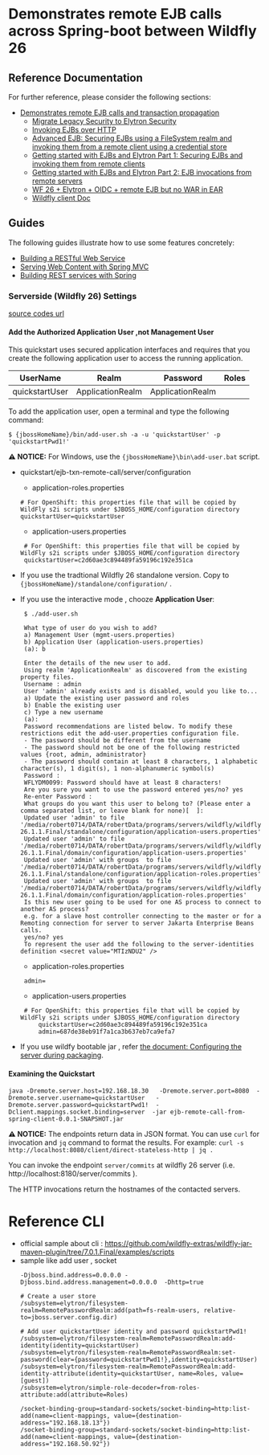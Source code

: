 # Demonstrates remote EJB calls across Spring-boot between Wildfly 26 

## Reference Documentation
For further reference, please consider the following sections:

* [Demonstrates remote EJB calls and transaction propagation](https://github.com/wildfly/quickstart/tree/26.1.1.Final/ejb-txn-remote-call)  
     * [Migrate Legacy Security to Elytron Security](https://docs.wildfly.org/26/WildFly_Elytron_Security.html#Migrate_Legacy_Security_to_Elytron_Security)
     * [Invoking EJBs over HTTP](https://wildfly-security.github.io/wildfly-elytron/blog/ejb-over-http/)
     * [Advanced EJB: Securing EJBs using a FileSystem realm and invoking them from a remote client using a credential store](https://wildfly-security.github.io/wildfly-elytron/blog/advanced-ejb-security/)
     * [Getting started with EJBs and Elytron Part 1: Securing EJBs and invoking them from remote clients](https://developer.jboss.org/people/fjuma/blog/2017/09/08/getting-started-with-ejbs-and-elytron-part-1)
     * [Getting started with EJBs and Elytron Part 2: EJB invocations from remote servers](https://developer.jboss.org/people/fjuma/blog/2017/09/08/getting-started-with-ejbs-and-elytron-part-2)
     * [WF 26 + Elytron + OIDC + remote EJB but no WAR in EAR](https://groups.google.com/g/wildfly/c/7z_Xv2mbgRo)
     * [Wildfly client Doc](https://docs.wildfly.org/26/Client_Guide.html)

## Guides
The following guides illustrate how to use some features concretely:

* [Building a RESTful Web Service](https://spring.io/guides/gs/rest-service/)
* [Serving Web Content with Spring MVC](https://spring.io/guides/gs/serving-web-content/)
* [Building REST services with Spring](https://spring.io/guides/tutorials/rest/)

### Serverside (Wildfly 26) Settings
[source codes url](https://github.com/wildfly/quickstart/tree/26.1.1.Final/ejb-txn-remote-call/server)
#### Add the Authorized Application User ,not Management User
This quickstart uses secured application interfaces and requires that you create the following application user to access the running application.

| UserName        | Realm            | Password          | Roles  |
|-----------------|------------------|-------------------|--------|
| quickstartUser  | ApplicationRealm | ApplicationRealm  |        |

To add the application user, open a terminal and type the following command:

```shell
$ {jbossHomeName}/bin/add-user.sh -a -u 'quickstartUser' -p 'quickstartPwd1!' 
```

**⚠ NOTICE:** For Windows, use the ``{jbossHomeName}\bin\add-user.bat`` script.

* quickstart/ejb-txn-remote-call/server/configuration
   * application-roles.properties 
    
	```properties
	# For OpenShift: this properties file that will be copied by WildFly s2i scripts under $JBOSS_HOME/configuration directory
    quickstartUser=quickstartUser
	```
	
    * application-users.properties
   
  	```properties
	 # For OpenShift: this properties file that will be copied by WildFly s2i scripts under $JBOSS_HOME/configuration directory
     quickstartUser=c2d60ae3c894489fa59196c192e351ca
	```
 * If you use the tradtional Wildfly 26 standalone version.  Copy to ``{jbossHomeName}/standalone/configuration/`` .
 * If you use the interactive mode , chooze **Application User**:
   ```shell
    $ ./add-user.sh

    What type of user do you wish to add?
    a) Management User (mgmt-users.properties)
    b) Application User (application-users.properties)
    (a): b

    Enter the details of the new user to add.
    Using realm 'ApplicationRealm' as discovered from the existing property files.
    Username : admin
    User 'admin' already exists and is disabled, would you like to...
    a) Update the existing user password and roles
    b) Enable the existing user
    c) Type a new username
    (a):
    Password recommendations are listed below. To modify these restrictions edit the add-user.properties configuration file.
    - The password should be different from the username
    - The password should not be one of the following restricted values {root, admin, administrator}
    - The password should contain at least 8 characters, 1 alphabetic character(s), 1 digit(s), 1 non-alphanumeric symbol(s)
    Password :
    WFLYDM0099: Password should have at least 8 characters!
    Are you sure you want to use the password entered yes/no? yes
    Re-enter Password :
    What groups do you want this user to belong to? (Please enter a comma separated list, or leave blank for none)[  ]:
    Updated user 'admin' to file '/media/robert0714/DATA/robertData/programs/servers/wildfly/wildfly-26.1.1.Final/standalone/configuration/application-users.properties'
    Updated user 'admin' to file '/media/robert0714/DATA/robertData/programs/servers/wildfly/wildfly-26.1.1.Final/domain/configuration/application-users.properties'
    Updated user 'admin' with groups  to file '/media/robert0714/DATA/robertData/programs/servers/wildfly/wildfly-26.1.1.Final/standalone/configuration/application-roles.properties'
    Updated user 'admin' with groups  to file '/media/robert0714/DATA/robertData/programs/servers/wildfly/wildfly-26.1.1.Final/domain/configuration/application-roles.properties'
    Is this new user going to be used for one AS process to connect to another AS process?
    e.g. for a slave host controller connecting to the master or for a Remoting connection for server to server Jakarta Enterprise Beans calls.
    yes/no? yes
    To represent the user add the following to the server-identities definition <secret value="MTIzNDU2" />   
   ```
    * application-roles.properties
	```properties
	 admin=
	```
	
    * application-users.properties
   
  	```properties
	 # For OpenShift: this properties file that will be copied by WildFly s2i scripts under $JBOSS_HOME/configuration directory
         quickstartUser=c2d60ae3c894489fa59196c192e351ca
         admin=687de38eb91f7a1ca3b637eb7ca9efa7
	```
 * If you use wildfy bootable jar , refer [the document: Configuring the server during packaging](https://docs.wildfly.org/bootablejar/#wildfly_jar_configuring_build).

#### Examining the Quickstart
  ```
  java -Dremote.server.host=192.168.18.30   -Dremote.server.port=8080  -Dremote.server.username=quickstartUser   -Dremote.server.password=quickstartPwd1!  -Dclient.mappings.socket.binding=server  -jar ejb-remote-call-from-spring-client-0.0.1-SNAPSHOT.jar
  ```
  
**⚠ NOTICE:** The endpoints return data in JSON format. You can use ``curl`` for invocation and ``jq`` command to format the results. For example: ``curl -s http://localhost:8080/client/direct-stateless-http | jq . ``

You can invoke the endpoint ``server/commits`` at  wildfly 26 server (i.e. http://localhost:8180/server/commits ). 

The HTTP invocations return the hostnames of the contacted servers.

# Reference CLI
* official sample about cli : https://github.com/wildfly-extras/wildfly-jar-maven-plugin/tree/7.0.1.Final/examples/scripts
* sample like add user , socket 
  ```
  -Djboss.bind.address=0.0.0.0 -Djboss.bind.address.management=0.0.0.0  -Dhttp=true
  
  # Create a user store
  /subsystem=elytron/filesystem-realm=RemotePasswordRealm:add(path=fs-realm-users, relative-to=jboss.server.config.dir)

  # Add user quickstartUser identity and password quickstartPwd1!
  /subsystem=elytron/filesystem-realm=RemotePasswordRealm:add-identity(identity=quickstartUser)
  /subsystem=elytron/filesystem-realm=RemotePasswordRealm:set-password(clear={password=quickstartPwd1!},identity=quickstartUser)
  /subsystem=elytron/filesystem-realm=RemotePasswordRealm:add-identity-attribute(identity=quickstartUser, name=Roles, value=[guest])
  /subsystem=elytron/simple-role-decoder=from-roles-attribute:add(attribute=Roles)

  /socket-binding-group=standard-sockets/socket-binding=http:list-add(name=client-mappings, value={destination-address="192.168.18.13"})
  /socket-binding-group=standard-sockets/socket-binding=http:list-add(name=client-mappings, value={destination-address="192.168.50.92"})
  ```
